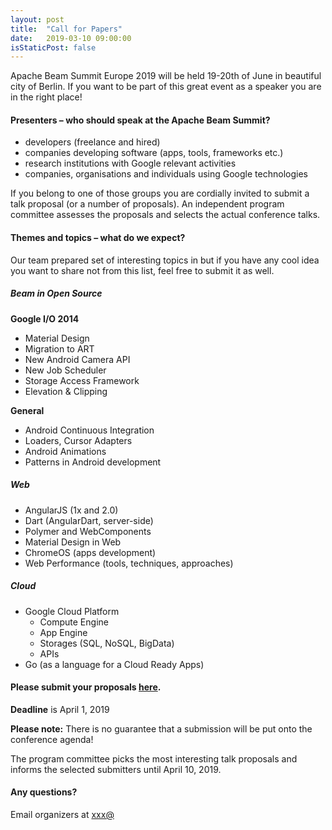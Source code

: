 ```yaml
---
layout: post
title:  "Call for Papers"
date:   2019-03-10 09:00:00
isStaticPost: false
---
```

Apache Beam Summit Europe 2019 will be held 19-20th of June in beautiful city of Berlin. If you want to be part of this great event as a speaker you are in the right place!

#### Presenters – who should speak at the Apache Beam Summit?

* developers (freelance and hired)
* companies developing software (apps, tools, frameworks etc.)
* research institutions with Google relevant activities
* companies, organisations and individuals using Google technologies

If you belong to one of those groups you are cordially invited to submit a talk proposal (or a number of proposals). An independent program committee assesses the proposals and selects the actual conference talks.<br/>

#### Themes and topics – what do we expect?
Our team prepared set of interesting topics in but if you have any cool idea you want to share not from this list, feel free to submit it as well.

##### Beam in Open Source

__Google I/O 2014__

* Material Design
* Migration to ART
* New Android Camera API
* New Job Scheduler
* Storage Access Framework
* Elevation & Clipping

__General__

* Android Continuous Integration
* Loaders, Cursor Adapters
* Android Animations
* Patterns in Android development

##### Web

* AngularJS (1x and 2.0)
* Dart (AngularDart, server-side)
* Polymer and WebComponents
* Material Design in Web
* ChromeOS (apps development)
* Web Performance (tools, techniques, approaches)


##### Cloud

* Google Cloud Platform
  * Compute Engine
  * App Engine
  * Storages (SQL, NoSQL, BigData)
  * APIs
* Go (as a language for a Cloud Ready Apps)


#### Please submit your proposals [here](https://forms.gle/o9kquPmb5jCLs4gh7).
__Deadline__ is April 1, 2019

__Please note:__ There is no guarantee that a submission will be put onto the conference agenda!<br/>

The program committee picks the most interesting talk proposals and informs the selected submitters until April 10, 2019.<br/>

#### Any questions? 
Email organizers at [xxx@](mailto:devfest@gdg.org.ua)
